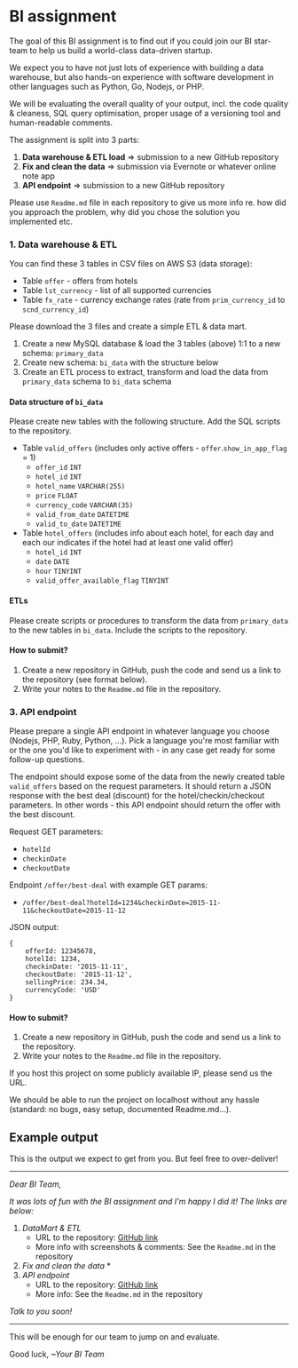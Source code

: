 # BI assignment 

The goal of this BI assignment is to find out if you could join our BI star-team to help us build a world-class data-driven startup.

We expect you to have not just lots of experience with building a data warehouse, but also hands-on experience with software development in other languages such as Python, Go, Nodejs, or PHP.

We will be evaluating the overall quality of your output, incl. the code quality & cleaness, SQL query optimisation, proper usage of a versioning tool and human-readable comments.

The assignment is split into 3 parts:

1. **Data warehouse & ETL load** => submission to a new GitHub repository
2. **Fix and clean the data** => submission via Evernote or whatever online note app
3. **API endpoint** => submission to a new GitHub repository

Please use `Readme.md` file in each repository to give us more info re. how did you approach the problem, why did you chose the solution you implemented etc.

### 1. Data warehouse & ETL

You can find these 3 tables in CSV files on AWS S3 (data storage):

* Table `offer` - offers from hotels
* Table `lst_currency` - list of all supported currencies
* Table `fx_rate` - currency exchange rates (rate from `prim_currency_id` to `scnd_currency_id`)

Please download the 3 files and create a simple ETL & data mart.

1. Create a new MySQL database & load the 3 tables (above) 1:1 to a new schema: `primary_data`
2. Create new schema: `bi_data` with the structure below
2. Create an ETL process to extract, transform and load the data from `primary_data` schema to `bi_data` schema


#### Data structure of `bi_data`

Please create new tables with the following structure. Add the SQL scripts to the repository.

* Table `valid_offers` (includes only active offers - `offer`.`show_in_app_flag` = 1)
	* `offer_id` `INT`
	* `hotel_id` `INT`
	* `hotel_name` `VARCHAR(255)`
	* `price` `FLOAT`
	* `currency_code` `VARCHAR(35)`
	* `valid_from_date` `DATETIME`
	* `valid_to_date` `DATETIME`
* Table `hotel_offers` (includes info about each hotel, for each day and each our indicates if the hotel had at least one valid offer)
	* `hotel_id` `INT`
	* `date` `DATE`
	* `hour` `TINYINT`
	* `valid_offer_available_flag` `TINYINT`

#### ETLs

Please create scripts or procedures to transform the data from `primary_data` to the new tables in `bi_data`. Include the scripts to the repository.

#### How to submit?

1. Create a new repository in GitHub, push the code and send us a link to the repository (see format below).
2. Write your notes to the `Readme.md` file in the repository.


### 3. API endpoint

Please prepare a single API endpoint in whatever language you choose (Nodejs, PHP, Ruby, Python, ...). Pick a language you're most familiar with or the one you'd like to experiment with - in any case get ready for some follow-up questions.

The endpoint should expose some of the data from the newly created table `valid_offers` based on the request parameters. It should return a JSON response with the best deal (discount) for the hotel/checkin/checkout parameters. In other words - this API endpoint should return the offer with the best discount.

Request GET parameters:

* `hotelId`
* `checkinDate`
* `checkoutDate`

Endpoint `/offer/best-deal` with example GET params:

* `/offer/best-deal?hotelId=1234&checkinDate=2015-11-11&checkoutDate=2015-11-12`

JSON output:

```
{
	offerId: 12345678,
	hotelId: 1234,
	checkinDate: '2015-11-11',
	checkoutDate: '2015-11-12',
	sellingPrice: 234.34,
	currencyCode: 'USD'
}
```

#### How to submit?

1. Create a new repository in GitHub, push the code and send us a link to the repository.
2. Write your notes to the `Readme.md` file in the repository.

If you host this project on some publicly available IP, please send us the URL.

We should be able to run the project on localhost without any hassle (standard: no bugs, easy setup, documented Readme.md...).


## Example output

This is the output we expect to get from you. But feel free to over-deliver!

*****

*Dear BI Team,*

*It was lots of fun with the BI assignment and I'm happy I did it! The links are below:*

1. *DataMart & ETL*
	* URL to the repository: [GitHub link](http://www.github.com/example/repo2)
	* More info with screenshots & comments: See the `Readme.md` in the repository
2. *Fix and clean the data*
	* 
3. *API endpoint*
	* URL to the repository: [GitHub link](http://www.github.com/example/repo2)
	* More info: See the `Readme.md` in the repository

*Talk to you soon!*

*****

This will be enough for our team to jump on and evaluate. 

Good luck,
*~Your BI Team*




